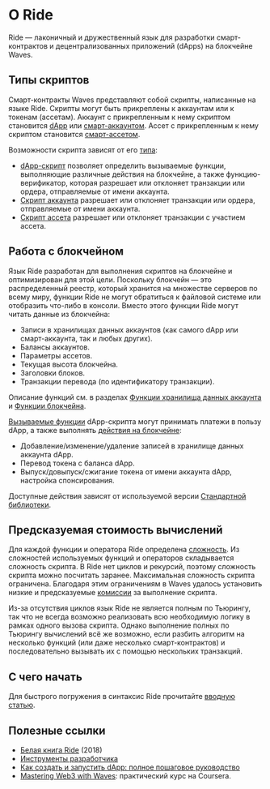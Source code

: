 # О Ride

Ride — лаконичный и дружественный язык для разработки смарт-контрактов и децентрализованных приложений (dApps) на блокчейне Waves.

## Типы скриптов

Смарт-контракты Waves представляют собой скрипты, написанные на языке Ride. Скрипты могут быть прикреплены к аккаунтам или к токенам (ассетам). Аккаунт с прикрепленным к нему скриптом становится [dApp](/ru/building-apps/smart-contracts/what-is-a-dapp) или [смарт-аккаунтом](/ru/building-apps/smart-contracts/smart-account). Ассет с прикрепленным к нему скриптом становится [смарт-ассетом](/ru/building-apps/smart-contracts/what-is-smart-asset).

Возможности скрипта зависят от его [типа](/ru/ride/script/):
* [dApp-скрипт](/ru/ride/script/script-types/dapp-script) позволяет определить вызываемые функции, выполняющие различные действия на блокчейне, а также функцию-верификатор, которая разрешает или отклоняет транзакции или ордера, отправляемые от имени аккаунта.
* [Скрипт аккаунта](/ru/ride/script/script-types/account-script) разрешает или отклоняет транзакции или ордера, отправляемые от имени аккаунта.
* [Скрипт ассета](/ru/ride/script/script-types/asset-script) разрешает или отклоняет транзакции с участием ассета.

## Работа с блокчейном

Язык Ride разработан для выполнения скриптов на блокчейне и оптимизирован для этой цели. Поскольку блокчейн — это распределенный реестр, который хранится на множестве серверов по всему миру, функции Ride не могут обратиться к файловой системе или отобразить что-либо в консоли. Вместо этого функции Ride могут читать данные из блокчейна:

* Записи в хранилищах данных аккаунтов (как самого dApp или смарт-аккаунта, так и любых других).
* Балансы аккаунтов.
* Параметры ассетов.
* Текущая высота блокчейна.
* Заголовки блоков.
* Транзакции перевода (по идентификатору транзакции).

Описание функций см. в разделах [Функции хранилища данных аккаунта](/ru/ride/functions/built-in-functions/account-data-storage-functions) и [Функции блокчейна](/ru/ride/functions/built-in-functions/blockchain-functions).

[Вызываемые функции](/ru/ride/functions/callable-function) dApp-скрипта могут принимать платежи в пользу dApp, а также выполнять [действия на блокчейне](/ru/ride/structures/script-actions/readme):

* Добавление/изменение/удаление записей в хранилище данных аккаунта dApp.
* Перевод токена с баланса dApp.
* Выпуск/довыпуск/сжигание токена от имени аккаунта dApp, настройка спонсирования.

Доступные действия зависят от используемой версии [Стандартной библиотеки](/ru/ride/script/standard-library). 

## Предсказуемая стоимость вычислений

Для каждой функции и оператора Ride определена [сложность](/ru/ride/base-concepts/complexity). Из сложностей используемых функций и операторов складывается сложность скрипта. В Ride нет циклов и рекурсий, поэтому сложность скрипта можно посчитать заранее. Максимальная сложность скрипта ограничена. Благодаря этим ограничениям в Waves удалось установить низкие и предсказуемые [комиссии](/ru/blockchain/transaction/transaction-fee) за выполнение скрипта.

Из-за отсутствия циклов язык Ride не является полным по Тьюрингу, так что не всегда возможно реализовать всю необходимую логику в рамках одного вызова скрипта. Однако выполнение полных по Тьюрингу вычислений всё же возможно, если разбить алгоритм на несколько функций (или даже несколько смарт-контрактов) и последовательно вызывать их с помощью нескольких транзакций.

## С чего начать

Для быстрого погружения в синтаксис Ride прочитайте [вводную статью](/ru/ride/getting-started).

## Полезные ссылки

* [Белая книга Ride](https://wavesprotocol.org/files/docs/white_paper_waves_smart_contracts.pdf) (2018)
* [Инструменты разработчика](/ru/building-apps/smart-contracts/tools/)
* [Как создать и запустить dApp: полное пошаговое руководство](/ru/building-apps/smart-contracts/writing-dapps)
* [Mastering Web3 with Waves](https://www.coursera.org/learn/mastering-web3-waves): практический курс на Coursera.
